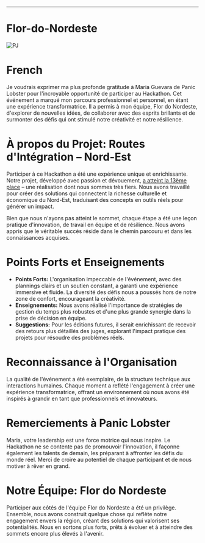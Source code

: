 ---

# Flor-do-Nordeste

![PJ](https://github.com/user-attachments/assets/8e0b59f9-8cbf-42f8-9a83-619b488025de)

# French

Je voudrais exprimer ma plus profonde gratitude à Maria Guevara de Panic Lobster pour l'incroyable opportunité de participer au Hackathon. Cet événement a marqué mon parcours professionnel et personnel, en étant une expérience transformatrice. Il a permis à mon équipe, Flor do Nordeste, d'explorer de nouvelles idées, de collaborer avec des esprits brillants et de surmonter des défis qui ont stimulé notre créativité et notre résilience.

# À propos du Projet: Routes d'Intégration – Nord-Est

Participer à ce Hackathon a été une expérience unique et enrichissante. Notre projet, développé avec passion et dévouement, [a atteint la 13ème place](https://repositorio.enap.gov.br/jspui/bitstream/1/8037/6/Resultado%20Final%20Impulso%20Regional%20Hackathon%20Comunicado_25.pdf) – une réalisation dont nous sommes très fiers. Nous avons travaillé pour créer des solutions qui connectent la richesse culturelle et économique du Nord-Est, traduisant des concepts en outils réels pour générer un impact.

Bien que nous n'ayons pas atteint le sommet, chaque étape a été une leçon pratique d'innovation, de travail en équipe et de résilience. Nous avons appris que le véritable succès réside dans le chemin parcouru et dans les connaissances acquises.

# Points Forts et Enseignements

- **Points Forts:** L'organisation impeccable de l'événement, avec des plannings clairs et un soutien constant, a garanti une expérience immersive et fluide. La diversité des défis nous a poussés hors de notre zone de confort, encourageant la créativité.
- **Enseignements:** Nous avons réalisé l'importance de stratégies de gestion du temps plus robustes et d'une plus grande synergie dans la prise de décision en équipe.
- **Suggestions:** Pour les éditions futures, il serait enrichissant de recevoir des retours plus détaillés des juges, explorant l'impact pratique des projets pour résoudre des problèmes réels.

# Reconnaissance à l'Organisation

La qualité de l'événement a été exemplaire, de la structure technique aux interactions humaines. Chaque moment a reflété l'engagement à créer une expérience transformatrice, offrant un environnement où nous avons été inspirés à grandir en tant que professionnels et innovateurs.

# Remerciements à Panic Lobster

Maria, votre leadership est une force motrice qui nous inspire. Le Hackathon ne se contente pas de promouvoir l'innovation, il façonne également les talents de demain, les préparant à affronter les défis du monde réel. Merci de croire au potentiel de chaque participant et de nous motiver à rêver en grand.

# Notre Équipe: Flor do Nordeste

Participer aux côtés de l'équipe Flor do Nordeste a été un privilège. Ensemble, nous avons construit quelque chose qui reflète notre engagement envers la région, créant des solutions qui valorisent ses potentialités. Nous en sortons plus forts, prêts à évoluer et à atteindre des sommets encore plus élevés à l'avenir.
